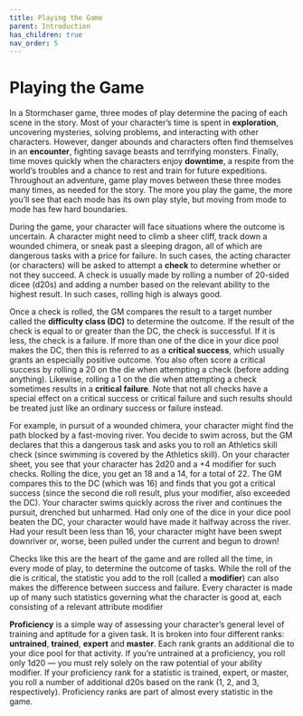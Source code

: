 ```yaml
---
title: Playing the Game
parent: Introduction
has_children: true
nav_order: 5
---
```


# Playing the Game
In a Stormchaser game, three modes of play determine the pacing of each scene in the story. Most of your character’s time is spent in **exploration**, uncovering mysteries, solving problems, and interacting with other characters. However, danger abounds and characters often find themselves in an **encounter**, fighting savage beasts and terrifying monsters. Finally, time moves quickly when the characters enjoy **downtime**, a respite from the world’s troubles and a chance to rest and train for future expeditions. Throughout an adventure, game play moves between these three modes many times, as needed for the story. The more you play the game, the more you’ll see that each mode has its own play style, but moving from mode to mode has few hard boundaries.

During the game, your character will face situations where the outcome is uncertain. A character might need to climb a sheer cliff, track down a wounded chimera, or sneak past a sleeping dragon, all of which are dangerous tasks with a price for failure. In such cases, the acting character (or characters) will be asked to attempt a **check** to determine whether or not they succeed. A check is usually made by rolling a number of 20-sided dicee (d20s) and adding a number based on the relevant ability to the highest result. In such cases, rolling high is always good.

Once a check is rolled, the GM compares the result to a target number called the **difficulty class (DC)** to determine the outcome. If the result of the check is equal to or greater than the DC, the check is successful. If it is less, the check is a failure. If more than one of the dice in your dice pool makes the DC, then this is referred to as a **critical success**, which usually grants an especially positive outcome. You also often score a critical success by rolling a 20 on the die when attempting a check (before adding anything). Likewise, rolling a 1 on the die when attempting a check sometimes results in a **critical failure**. Note that not all checks have a special effect on a critical success or critical failure and such results should be treated just like an ordinary success or failure instead.

For example, in pursuit of a wounded chimera, your character might find the path blocked by a fast-moving river. You decide to swim across, but the GM declares that this a dangerous task and asks you to roll an Athletics skill check (since swimming is covered by the Athletics skill). On your character sheet, you see that your character has 2d20 and a +4 modifier for such checks. Rolling the dice, you get an 18 and a 14, for a total of 22. The GM compares this to the DC (which was 16) and finds that you got a critical success (since the second die roll result, plus your modifier, also exceeded the DC). Your character swims quickly across the river and continues the pursuit, drenched but unharmed. Had only one of the dice in your dice pool beaten the DC, your character would have made it halfway across the river. Had your result been less than 16, your character might have been swept downriver or, worse, been pulled under the current and begun to drown!

Checks like this are the heart of the game and are rolled all the time, in every mode of play, to determine the outcome of tasks. While the roll of the die is critical, the statistic you add to the roll (called a **modifier**) can also makes the difference between success and failure. Every character is made up of many such statistics governing what the character is good at, each consisting of a relevant attribute modifier

**Proficiency** is a simple way of assessing your character’s general level of training and aptitude for a given task. It is broken into four different ranks: **untrained**, **trained**, **expert** and **master**. Each rank grants an additional die to your dice pool for that activity. If you’re untrained at a proficiency, you roll only 1d20 — you must rely solely on the raw potential of your ability modifier. If your proficiency rank for a statistic is trained, expert, or master, you roll a number of additional d20s based on the rank (1, 2, and 3, respectively). Proficiency ranks are part of almost every statistic in the game.
